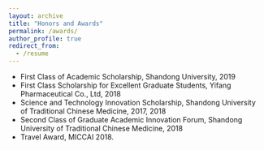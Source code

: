 ```yaml
---
layout: archive
title: "Honors and Awards"
permalink: /awards/
author_profile: true
redirect_from:
  - /resume
---
```

* First Class of Academic Scholarship, Shandong University, 2019
* First Class Scholarship for Excellent Graduate Students, Yifang Pharmaceutical Co., Ltd, 2018
* Science and Technology Innovation Scholarship, Shandong University of Traditional Chinese Medicine, 2017, 2018
* Second Class of Graduate Academic Innovation Forum, Shandong University of Traditional Chinese Medicine, 2018
* Travel Award, MICCAI 2018.
